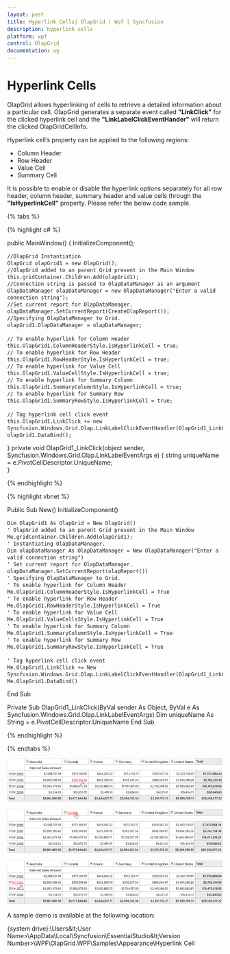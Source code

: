```yaml
---
layout: post
title: Hyperlink Cells| OlapGrid | Wpf | Syncfusion
description: hyperlink cells
platform: wpf
control: OlapGrid
documentation: ug
---
```


# Hyperlink Cells

OlapGrid allows hyperlinking of cells to retrieve a detailed information about a particular cell. OlapGrid generates a separate event called **"LinkClick"** for the clicked hyperlink cell and the **"LinkLabelClickEventHander"** will return the clicked OlapGridCellInfo.

Hyperlink cell’s property can be applied to the following regions:

* Column Header 
* Row Header 
* Value Cell 
* Summary Cell

It is possible to enable or disable the hyperlink options separately for all row header, column header, summary header and value cells through the **"IsHyperlinkCell"** property. Please refer the below code sample.

{% tabs %}

{% highlight c# %}

public MainWindow()
{
    InitializeComponent();
            
    //OlapGrid Instantiation
    OlapGrid olapGrid1 = new OlapGrid();
    //OlapGrid added to an parent Grid present in the Main Window
    this.gridContainer.Children.Add(olapGrid1);
    //Connection string is passed to OlapDataManager as an argument
    OlapDataManager olapDataManager = new OlapDataManager("Enter a valid connection string");
    //Set current report for OlapDataManager.
    olapDataManager.SetCurrentReport(CreateOlapReport());
    //Specifying OlapDataManager to Grid.
    olapGrid1.OlapDataManager = olapDataManager;
        
    // To enable hyperlink for Column Header
    this.OlapGrid1.ColumnHeaderStyle.IsHyperlinkCell = true;
    // To enable hyperlink for Row Header
    this.OlapGrid1.RowHeaderStyle.IsHyperlinkCell = true;
    // To enable hyperlink for Value Cell
    this.OlapGrid1.ValueCellStyle.IsHyperlinkCell = true;
    // To enable hyperlink for Summary Column
    this.OlapGrid1.SummaryColumnStyle.IsHyperlinkCell = true;
    // To enable hyperlink for Summary Row
    this.OlapGrid1.SummaryRowStyle.IsHyperlinkCell = true;
        
    // Tag hyperlink cell click event
    this.OlapGrid1.LinkClick += new Syncfusion.Windows.Grid.Olap.LinkLabelClickEventHandler(OlapGrid1_LinkClick);
    olapGrid1.DataBind();      
}
private void OlapGrid1_LinkClick(object sender, Syncfusion.Windows.Grid.Olap.LinkLabelEventArgs e)
{
    string uniqueName = e.PivotCellDescriptor.UniqueName;   
}  

{% endhighlight %}

{% highlight vbnet %}

Public Sub New()
    InitializeComponent()
       
    Dim OlapGrid1 As OlapGrid = New OlapGrid()
    ' OlapGrid added to an parent Grid present in the Main Window
    Me.gridContainer.Children.Add(olapGrid1);
    ' Instantiating OlapDataManager. 
    Dim olapDataManager As OlapDataManager = New OlapDataManager("Enter a valid connection string")
    ' Set current report for OlapDataManager.
    olapDataManager.SetCurrentReport(olapReport())
    ' Specifying OlapDataManager to Grid.
    ' To enable hyperlink for Column Header
    Me.OlapGrid1.ColumnHeaderStyle.IsHyperlinkCell = True
    ' To enable hyperlink for Row Header
    Me.OlapGrid1.RowHeaderStyle.IsHyperlinkCell = True
    ' To enable hyperlink for Value Cell
    Me.OlapGrid1.ValueCellsStyle.IsHyperlinkCell = True
    ' To enable hyperlink for Summary Column
    Me.OlapGrid1.SummaryColumnStyle.IsHyperlinkCell = True
    ' To enable hyperlink for Summary Row
    Me.OlapGrid1.SummaryRowStyle.IsHyperlinkCell = True
    
    ' Tag hyperlink cell click event
    Me.OlapGrid1.LinkClick += New Syncfusion.Windows.Grid.Olap.LinkLabelClickEventHandler(OlapGrid1_LinkClick);
    Me.OlapGrid1.DataBind()
End Sub
    
Private Sub OlapGrid1_LinkClick(ByVal sender As Object, ByVal e As Syncfusion.Windows.Grid.Olap.LinkLabelEventArgs)
    Dim uniqueName As String = e.PivotCellDescriptor.UniqueName
End Sub

{% endhighlight %}

{% endtabs %}

![](Hyperlink-Cells_images/Hyperlink-Cells_img1.png)

![](Hyperlink-Cells_images/Hyperlink-Cells_img2.png)

![](Hyperlink-Cells_images/Hyperlink-Cells_img3.png)

A sample demo is available at the following location:

{system drive}:\Users\&lt;User Name&gt;\AppData\Local\Syncfusion\EssentialStudio\&lt;Version Number&gt;\WPF\OlapGrid.WPF\Samples\Appearance\Hyperlink Cell 

